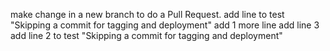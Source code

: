 make change in a new branch to do a Pull Request.
add line to test "Skipping a commit for tagging and deployment"
add 1 more line
add line 3
add line 2 to test "Skipping a commit for tagging and deployment"
